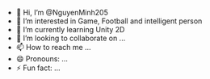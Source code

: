 - 👋 Hi, I’m @NguyenMinh205
- 👀 I’m interested in Game, Football and intelligent person
- 🌱 I’m currently learning Unity 2D
- 💞️ I’m looking to collaborate on ...
- 📫 How to reach me ...
- 😄 Pronouns: ...
- ⚡ Fun fact: ...

<!---
NguyenMinh205/NguyenMinh205 is a ✨ special ✨ repository because its `README.md` (this file) appears on your GitHub profile.
You can click the Preview link to take a look at your changes.
--->
